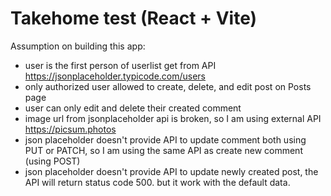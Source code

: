 # Takehome test (React + Vite)

Assumption on building this app:

- user is the first person of userlist get from API https://jsonplaceholder.typicode.com/users
- only authorized user allowed to create, delete, and edit post on Posts page
- user can only edit and delete their created comment
- image url from jsonplaceholder api is broken, so I am using external API https://picsum.photos
- json placeholder doesn't provide API to update comment both using PUT or PATCH, so I am using the same API as create new comment (using POST)
- json placeholder doesn't provide API to update newly created post, the API will return status code 500. but it work with the default data.
